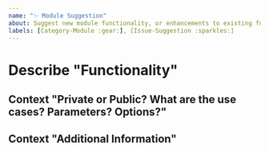 ```yaml
---
name: "✨ Module Suggestion"
about: Suggest new module functionality, or enhancements to existing functionality.
labels: [Category-Module :gear:], [Issue-Suggestion :sparkles:]
---
```


# Describe "Functionality"

<!-- A clear and concise description of the functionality, module commands, parameters, etc.,  you're suggesting. -->

## Context "Private or Public? What are the use cases? Parameters? Options?"

<!-- Define the potential use cases of the suggested commands or functionality. -->

## Context "Additional Information"

<!-- Add any other context or references you think would be helpful (existing unit tests, documentation, etc.) -->
